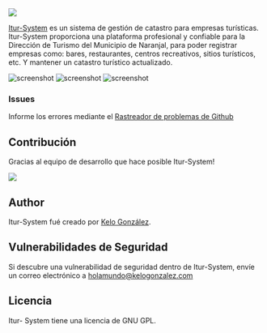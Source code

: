 <img src="https://naranjal.gob.ec/images/iturp.png">


[Itur-System](https://naranjal.gob.ec) es un sistema de gestión de catastro para empresas turísticas. Itur-System proporciona una plataforma profesional y confiable para la Dirección de Turismo del Municipio de Naranjal, para poder registrar empresas como: bares, restaurantes, centros recreativos, sitios turísticos, etc. Y mantener un catastro turístico actualizado.

![screenshot](https://naranjal.gob.ec/images/w1.png)
![screenshot](https://naranjal.gob.ec/images/wallpaper.png)
![screenshot](https://naranjal.gob.ec/images/w2.png)

### Issues
Informe los errores mediante el [Rastreador de problemas de Github](https://github.com/kelogonzalez/turismo/issues)


## Contribución
Gracias al equipo de desarrollo que hace posible Itur-System!

<a href="https://github.com/kelogonzalez/turismo/graphs/contributors"><img src="https://opencollective.com/gadnaranjal/contributors.svg?width=890&button=false" /></a>

## Author
Itur-System fué creado por [Kelo González](http://kelogonzalez.com).

## Vulnerabilidades de Seguridad
Si descubre una vulnerabilidad de seguridad dentro de Itur-System, envíe un correo electrónico a holamundo@kelogonzalez.com

## Licencia
Itur- System tiene una licencia de GNU GPL.
